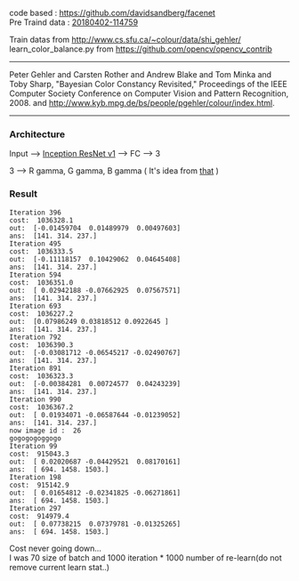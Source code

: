 code based : https://github.com/davidsandberg/facenet<br>
Pre Traind data : [20180402-114759](https://drive.google.com/open?id=1EXPBSXwTaqrSC0OhUdXNmKSh9qJUQ55-)

Train datas from http://www.cs.sfu.ca/~colour/data/shi_gehler/<br>
learn_color_balance.py from https://github.com/opencv/opencv_contrib
****
Peter Gehler and Carsten Rother and Andrew Blake and Tom Minka and Toby Sharp, "Bayesian Color Constancy Revisited,"
Proceedings of the IEEE Computer Society Conference on Computer Vision and Pattern Recognition, 2008. 
and http://www.kyb.mpg.de/bs/people/pgehler/colour/index.html.
****

### Architecture

Input --> [Inception ResNet v1](https://github.com/davidsandberg/facenet/blob/master/src/models/inception_resnet_v1.py) --> FC --> 3

3 --> R gamma, G gamma, B gamma ( It's idea from [that](https://docs.opencv.org/3.3.0/dc/dcb/tutorial_xphoto_training_white_balance.html) )

### Result


```
Iteration 396
cost:  1036328.1
out:  [-0.01459704  0.01489979  0.00497603]
ans:  [141. 314. 237.]
Iteration 495
cost:  1036333.5
out:  [-0.11118157  0.10429062  0.04645408]
ans:  [141. 314. 237.]
Iteration 594
cost:  1036351.0
out:  [ 0.02942188 -0.07662925  0.07567571]
ans:  [141. 314. 237.]
Iteration 693
cost:  1036227.2
out:  [0.07986249 0.03818512 0.0922645 ]
ans:  [141. 314. 237.]
Iteration 792
cost:  1036390.3
out:  [-0.03081712 -0.06545217 -0.02490767]
ans:  [141. 314. 237.]
Iteration 891
cost:  1036323.3
out:  [-0.00384281  0.00724577  0.04243239]
ans:  [141. 314. 237.]
Iteration 990
cost:  1036367.2
out:  [ 0.01934071 -0.06587644 -0.01239052]
ans:  [141. 314. 237.]
now image id :  26
gogogogoggogo
Iteration 99
cost:  915043.3
out:  [ 0.02020687 -0.04429521  0.08170161]
ans:  [ 694. 1458. 1503.]
Iteration 198
cost:  915142.9
out:  [ 0.01654812 -0.02341825 -0.06271861]
ans:  [ 694. 1458. 1503.]
Iteration 297
cost:  914979.4
out:  [ 0.07738215  0.07379781 -0.01325265]
ans:  [ 694. 1458. 1503.]
```


Cost never going down... <br>
I was 70 size of batch and 1000 iteration * 1000 number of re-learn(do not remove current learn stat..)

